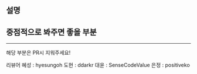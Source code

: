 ## 설명

## 중점적으로 봐주면 좋을 부분

---
해당 부분은 PR시 지워주세요!

리뷰어
혜성 : hyesungoh
도현 : ddarkr
대윤 : SenseCodeValue
은정 : positiveko
